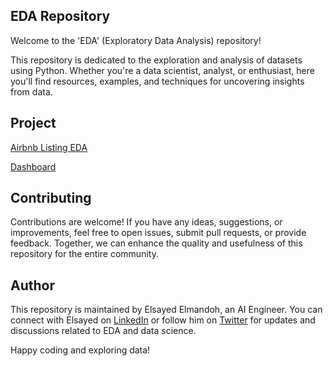 ## EDA Repository

Welcome to the 'EDA' (Exploratory Data Analysis) repository!

This repository is dedicated to the exploration and analysis of datasets using Python. Whether you're a data scientist, analyst, or enthusiast, here you'll find resources, examples, and techniques for uncovering insights from data.

## Project

[Airbnb Listing EDA](https://github.com/elsayedelmandoh/Airbnb-Listing-EDA)

[Dashboard](https://github.com/elsayedelmandoh/dashboard_ElectroPI)

## Contributing

Contributions are welcome! If you have any ideas, suggestions, or improvements, feel free to open issues, submit pull requests, or provide feedback. Together, we can enhance the quality and usefulness of this repository for the entire community.

## Author

This repository is maintained by Elsayed Elmandoh, an AI Engineer. You can connect with Elsayed on [LinkedIn](https://www.linkedin.com/in/elsayed-elmandoh-77544428a/) or follow him on [Twitter](https://twitter.com/elsayedelmandoo) for updates and discussions related to EDA and data science.

Happy coding and exploring data!
